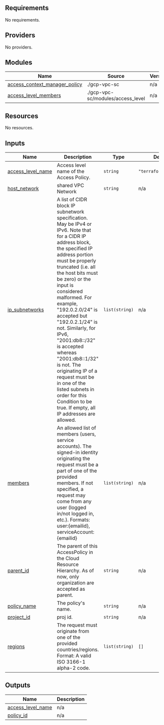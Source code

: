 ## Requirements

No requirements.

## Providers

No providers.

## Modules

| Name | Source | Version |
|------|--------|---------|
| <a name="module_access_context_manager_policy"></a> [access\_context\_manager\_policy](#module\_access\_context\_manager\_policy) | ./gcp-vpc-sc | n/a |
| <a name="module_access_level_members"></a> [access\_level\_members](#module\_access\_level\_members) | ./gcp-vpc-sc/modules/access_level | n/a |

## Resources

No resources.

## Inputs

| Name | Description | Type | Default | Required |
|------|-------------|------|---------|:--------:|
| <a name="input_access_level_name"></a> [access\_level\_name](#input\_access\_level\_name) | Access level name of the Access Policy. | `string` | `"terraform_members"` | no |
| <a name="input_host_network"></a> [host\_network](#input\_host\_network) | shared VPC Network | `string` | n/a | yes |
| <a name="input_ip_subnetworks"></a> [ip\_subnetworks](#input\_ip\_subnetworks) | A list of CIDR block IP subnetwork specification. May be IPv4 or IPv6. Note that for a CIDR IP address block, the specified IP address portion must be properly truncated (i.e. all the host bits must be zero) or the input is considered malformed. For example, "192.0.2.0/24" is accepted but "192.0.2.1/24" is not. Similarly, for IPv6, "2001:db8::/32" is accepted whereas "2001:db8::1/32" is not. The originating IP of a request must be in one of the listed subnets in order for this Condition to be true. If empty, all IP addresses are allowed. | `list(string)` | n/a | yes |
| <a name="input_members"></a> [members](#input\_members) | An allowed list of members (users, service accounts). The signed-in identity originating the request must be a part of one of the provided members. If not specified, a request may come from any user (logged in/not logged in, etc.). Formats: user:{emailid}, serviceAccount:{emailid} | `list(string)` | n/a | yes |
| <a name="input_parent_id"></a> [parent\_id](#input\_parent\_id) | The parent of this AccessPolicy in the Cloud Resource Hierarchy. As of now, only organization are accepted as parent. | `string` | n/a | yes |
| <a name="input_policy_name"></a> [policy\_name](#input\_policy\_name) | The policy's name. | `string` | n/a | yes |
| <a name="input_project_id"></a> [project\_id](#input\_project\_id) | proj id. | `string` | n/a | yes |
| <a name="input_regions"></a> [regions](#input\_regions) | The request must originate from one of the provided countries/regions. Format: A valid ISO 3166-1 alpha-2 code. | `list(string)` | `[]` | no |

## Outputs

| Name | Description |
|------|-------------|
| <a name="output_access_level_name"></a> [access\_level\_name](#output\_access\_level\_name) | n/a |
| <a name="output_policy_id"></a> [policy\_id](#output\_policy\_id) | n/a |
